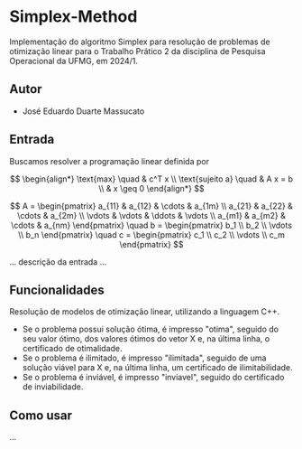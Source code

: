 # Simplex-Method
Implementação do algoritmo Simplex para resolução de problemas de otimização linear para o Trabalho Prático 2 da disciplina de Pesquisa Operacional da UFMG, em 2024/1.

## Autor
- José Eduardo Duarte Massucato

## Entrada
Buscamos resolver a programação linear definida por

$$
    \begin{align*}
    \text{max} \quad & c^T x \\
    \text{sujeito a} \quad & A x = b \\
    & x \geq 0
    \end{align*}
$$


$$
    A = \begin{pmatrix}
    a_{11} & a_{12} & \cdots & a_{1m} \\
    a_{21} & a_{22} & \cdots & a_{2m} \\
    \vdots & \vdots & \ddots & \vdots \\
    a_{m1} & a_{m2} & \cdots & a_{nm}
    \end{pmatrix}
    \quad
    b = \begin{pmatrix}
    b_1 \\
    b_2 \\
    \vdots \\
    b_n
    \end{pmatrix}
    \quad
    c = \begin{pmatrix}
    c_1 \\
    c_2 \\
    \vdots \\
    c_m
    \end{pmatrix}
$$


... descrição da entrada ...

## Funcionalidades
Resolução de modelos de otimização linear, utilizando a linguagem C++.
- Se o problema possui solução ótima, é impresso "otima", seguido do seu valor ótimo, dos valores ótimos do vetor X e, na última linha, o certificado de otimalidade.
- Se o problema é ilimitado, é impresso "ilimitada", seguido de uma solução viável para X e, na última linha, um certificado de ilimitabilidade.
- Se o problema é inviável, é impresso "inviavel", seguido do certificado de inviabilidade.

## Como usar
...